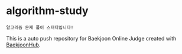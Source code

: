 # algorithm-study
`
알고리즘 문제 풀이 스터디입니다!
`

This is a auto push repository for Baekjoon Online Judge created with [BaekjoonHub](https://github.com/BaekjoonHub/BaekjoonHub).

